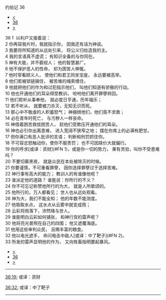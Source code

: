 ﻿





 约伯记 36




* [<](bible/JOB35.md)
* [36](bible/JOB.md)
* [>](bible/JOB37.md)



 
36 
1  以利户又接着说：  
2 你再容我片时，我就指示你， 因我还有话为神说。  
3 我要将所知道的从远处引来， 将公义归给造我的主。  
4 我的言语真不虚谎； 有知识全备的与你同在。     
5 神有大能，并不藐视人； 他的智慧甚广。  
6 他不保护恶人的性命， 却为困苦人伸冤。  
7 他时常看顾义人， 使他们和君王同坐宝座， 永远要被高举。  
8 他们若被锁链捆住， 被苦难的绳索缠住，  
9 他就把他们的作为和过犯指示他们， 叫他们知道有骄傲的行动。  
10 他也开通他们的耳朵得受教训， 吩咐他们离开罪孽转回。  
11 他们若听从事奉他， 就必度日亨通，历年福乐；  
12 若不听从， 就要被刀杀灭，无知无识而死。     
13 那心中不敬虔的人积蓄怒气； 神捆绑他们，他们竟不求救；  
14 必在青年时死亡， 与污秽人一样丧命。  
15 神借着困苦救拔困苦人， 趁他们受欺压开通他们的耳朵。  
16 神也必引你出离患难， 进入宽阔不狭窄之地； 摆在你席上的必满有肥甘。     
17 但你满口有恶人批评的言语； 判断和刑罚抓住你。  
18 不可容忿怒触动你，使你不服责罚； 也不可因赎价大就偏行。  
19 你的呼求[或译：资财](#FN
1)，或是你一切的势力， 果有灵验，叫你不受患难吗？  
20 不要切慕黑夜， 就是众民在本处被除灭的时候。  
21 你要谨慎，不可重看罪孽， 因你选择罪孽过于选择苦难。  
22 神行事有高大的能力； 教训人的有谁像他呢？  
23 谁派定他的道路？ 谁能说：你所行的不义？     
24 你不可忘记称赞他所行的为大， 就是人所歌颂的。  
25 他所行的，万人都看见； 世人也从远处观看。  
26 神为大，我们不能全知； 他的年数不能测度。  
27 他吸取水点， 这水点从云雾中就变成雨；  
28 云彩将雨落下，沛然降与世人。  
29 谁能明白云彩如何铺张， 和神行宫的雷声呢？  
30 他将亮光普照在自己的四围； 他又遮覆海底。  
31 他用这些审判众民， 且赐丰富的粮食。  
32 他以电光遮手， 命闪电击中敌人[或译：中了靶子](#FN
2)。  
33 所发的雷声显明他的作为， 又向牲畜指明要起暴风。 
* [<](bible/JOB35.md)
* [36](bible/JOB.md)
* [>](bible/JOB37.md)





---


[36:19:](#V19)
或译：资财


[36:32:](#V32)
或译：中了靶子




---









